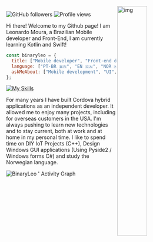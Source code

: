 
<img align="right" alt="img" src="https://user-images.githubusercontent.com/72607039/169917184-a7ca071a-46f8-417d-8037-d73beae94358.png" width="40%" height="auto" />
 

![GitHub followers](https://img.shields.io/github/followers/binaryleo?label=Follow&style=social)
<img src="https://komarev.com/ghpvc/?username=binaryleo&color=008080" alt="Profile views " />


Hi there! Welcome to my Github page! I am Leonardo Moura, a Brazilian Mobile developer and Front-End, I am currently learning Kotlin and Swift!

<div>

```javascript
const binaryleo = {
  title: ["Mobile developer", "Front-end developer"],
  language: ["PT-BR 🇧🇷", "EN 🇨🇦", "NOR 🇳🇴", "FR 🇫🇷"],
  askMeAbout: ["Mobile development", "UI", "],
};

```

[![My Skills](https://skillicons.dev/icons?i=linux,js,react,nodejs,ts,kotlin,androidstudio,figma,idea,visualstudio,vscode,tailwind,styledcomponents,postgres&perline=7)](https://github.com/BinaryLeo)

For many years I have built Cordova hybrid applications as an independent developer. It allowed me to enjoy many projects, including for overseas customers in the USA.
I'm always pushing to learn new technologies and to stay current, both at work and at home in my personal time. 
I like to spend time on DIY IoT Projects (C++), Design Windows GUI applications (Using Pyside2 / Windows forms C#) and study the Norwegian language.

![BinaryLeo ' Activity Graph](https://activity-graph.herokuapp.com/graph?username=BinaryLeo&custom_title=BinaryLeo%20Contribution%20Graph&theme=react-dark&bg_color=0D1117&hide_border=true&line=7490ac&point=d8dee9)
  
</div>
